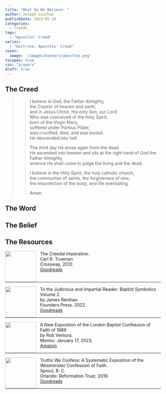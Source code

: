```yaml
---
title: "What Do We Believe: "
author: Joseph Louthan
publishDate: 2023-05-19
categories:
  - Creeds
tags:
  - "Apostles' Creed"
series:
  - "Doctrine: Apostles' Creed"
cover:
  image: '/images/banners/apostles.png'
tocopen: true
css: "prayers"
draft: true
---
```


## The Creed

>>I believe in God, the Father Almighty,  
>>the Creator of heaven and earth,  
>>and in Jesus Christ, His only Son, our Lord:  
>>Who was conceived of the Holy Spirit,  
>>born of the Virgin Mary,  
>>suffered under Pontius Pilate,  
>>was crucified, died, and was buried.  
>>He descended into hell.  
>>  
>>The third day He arose again from the dead.  
>>He ascended into heaven and sits at the right hand of God the Father Almighty,  
>>whence He shall come to judge the living and the dead.  
>>  
>>I believe in the Holy Spirit, the holy catholic church,  
>>the communion of saints, the forgiveness of sins,  
>>the resurrection of the body, and life everlasting.  
>>  
>>Amen.

## The Word

## The Belief

### 

## The Resources

<img src="/images/resources/book-creedal-imperative-trueman.jpg" align="left" width="100" style="padding-right: 10px" />The Creedal Imperative.  
Carl R. Trueman  
Crossway, 2012.  
[Goodreads](https://www.goodreads.com/book/show/14452976-the-creedal-imperative?ac=1&from_search=true&qid=GTaJVGWwOY&rank=1)

<p style="clear:both;">

---

<img src="/images/resources/confession-1689-judacious-reader-renihan.png" align="left" width="100" style="padding-right: 10px" />To the Judicious and Impartial Reader: Baptist Symbolics Volume 2.  
by James Renihan.  
Founders Press. 2022.  
[Goodreads](https://www.goodreads.com/book/show/17867976-modern-exposition-of-the-1689-baptist-confession-of-faith)

<p style="clear:both;">

---

<img src="/images/resources/confession-1689-new-exposition-ventura.jpg" align="left" width="100" style="padding-right: 10px" />A New Exposition of the London Baptist Confession of Faith of 1689    
by Rob Ventura.  
Mentor. January 17, 2023.  
[Amazon](https://www.amazon.com/Exposition-London-Baptist-Confession-Faith/dp/1527108902/ref=asc_df_1527108902/?tag=hyprod-20&linkCode=df0&hvadid=598295323603&hvpos=&hvnetw=g&hvrand=3877532160906942020&hvpone=&hvptwo=&hvqmt=&hvdev=c&hvdvcmdl=&hvlocint=&hvlocphy=9014286&hvtargid=pla-1722666080628&psc=1)

<p style="clear:both;">

---

<img src="/images/resources/confession-wcf-truths-we-confess-sproul.jpg" align="left" width="100" style="padding-right: 10px" />Truths We Confess: A Systematic Exposition of the Westminster Confession of Faith.  
Sproul, R. C.    
Orlando: Reformation Trust, 2019.  
[Goodreads](https://www.goodreads.com/book/show/50024945-truths-we-confess?ac=1&from_search=true&qid=ssTkBgIFwE&rank=1)

<p style="clear:both;">

---
